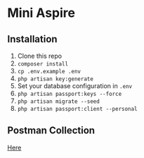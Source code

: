 # Mini Aspire

## Installation

1. Clone this repo
2. `composer install`
3. `cp .env.example .env` 
4. `php artisan key:generate`
5. Set your database configuration in `.env`
6. `php artisan passport:keys --force`
7. `php artisan migrate --seed`
8. `php artisan passport:client --personal`

## Postman Collection

[Here](miniaspire.postman_collection.json)
